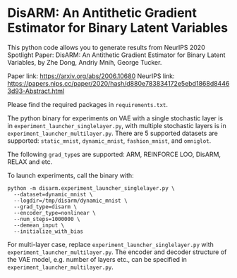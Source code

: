 # DisARM: An Antithetic Gradient Estimator for Binary Latent Variables

This python code allows you to generate results from
NeurIPS 2020 Spotlight Paper: DisARM: An Antithetic Gradient Estimator for Binary Latent Variables, by Zhe Dong, Andriy Mnih, George Tucker.

Paper link: https://arxiv.org/abs/2006.10680
NeurIPS link: https://papers.nips.cc/paper/2020/hash/d880e783834172e5ebd1868d84463d93-Abstract.html

Please find the required packages in `requirements.txt`.

The python binary for experiments on VAE with a single stochastic layer is in `experiment_launcher_singlelayer.py`, with multiple stochastic layers is in `experiment_launcher_multilayer.py`. There are 5 supported datasets are supported: `static_mnist`, `dynamic_mnist`, `fashion_mnist`, and `omniglot`.

The following `grad_type`s are supported: ARM, REINFORCE LOO, DisARM, RELAX and etc.

To launch experiments, call the binary with:

```shell
python -m disarm.experiment_launcher_singlelayer.py \
  --dataset=dynamic_mnist \
  --logdir=/tmp/disarm/dynamic_mnist \
  --grad_type=disarm \
  --encoder_type=nonlinear \
  --num_steps=1000000 \
  --demean_input \
  --initialize_with_bias
```
For multi-layer case, replace `experiment_launcher_singlelayer.py` with `experiment_launcher_multilayer.py`. The encoder and decoder structure of the VAE model, e.g. number of layers etc., can be specified in `experiment_launcher_multilayer.py`.

